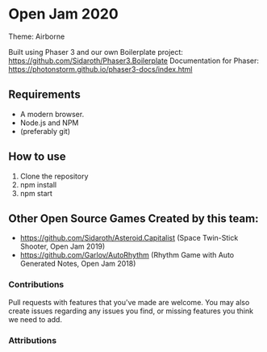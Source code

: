 # Open Jam 2020 

Theme: Airborne

Built using Phaser 3 and our own Boilerplate project: https://github.com/Sidaroth/Phaser3.Boilerplate
Documentation for Phaser: https://photonstorm.github.io/phaser3-docs/index.html

## Requirements
-   A modern browser.
-   Node.js and NPM
-   (preferably git)

## How to use

1. Clone the repository
2. npm install
3. npm start

## Other Open Source Games Created by this team:
* https://github.com/Sidaroth/Asteroid.Capitalist (Space Twin-Stick Shooter, Open Jam 2019)
* https://github.com/Garlov/AutoRhythm (Rhythm Game with Auto Generated Notes, Open Jam 2018)

### Contributions

Pull requests with features that you've made are welcome. You may also create issues regarding any issues you find, or missing features you think we need to add.

### Attributions
